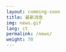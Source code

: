 ```yaml
---
layout: comming-soon
title: 最新消息
img: news.gif
lang: ct
permalink: /news/
weight: 70
---
```

<style type="text/css">
</style>
